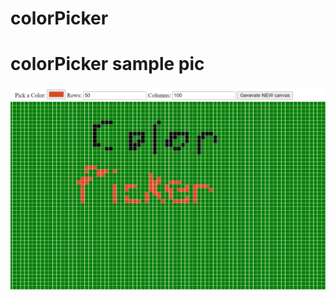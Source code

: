 # colorPicker

# colorPicker sample pic
![alt text](https://github.com/jsablaon/colorPicker/blob/main/colorPickerSample.PNG?raw=true)

